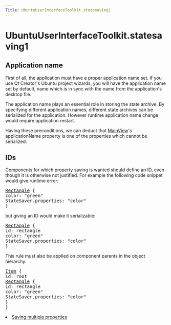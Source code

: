 ```yaml
---
Title: UbuntuUserInterfaceToolkit.statesaving1
---
```


# UbuntuUserInterfaceToolkit.statesaving1

<span class="subtitle"></span>
<!-- $$$statesaving1.html-description -->
<h2 id="application-name">Application name</h2>
<p>First of all, the application must have a proper application name set. If you use Qt Creator's Ubuntu project wizards, you will have the application name set by default, name which is in sync with the name from the application's desktop file.</p>
<p>The application name plays an essential role in storing the state archive. By specifying different application names, different state archives can be serialized for the application. However runtime application name change would require application restart.</p>
<p>Having these preconditions, we can deduct that <a href="Ubuntu.Components.MainView.md">MainView</a>'s applicationName property is one of the properties which cannot be serialized.</p>
<h2 id="ids">IDs</h2>
<p>Components for which property saving is wanted should define an ID, even though it is otherwise not justified. For example the following code snippet would give runtime error:</p>
<pre class="qml"><span class="type"><a href="QtQuick.Rectangle.md">Rectangle</a></span> {
<span class="name">color</span>: <span class="string">&quot;green&quot;</span>
<span class="name">StateSaver</span>.properties: <span class="string">&quot;color&quot;</span>
}</pre>
<p>but giving an ID would make it serializable:</p>
<pre class="qml"><span class="type"><a href="QtQuick.Rectangle.md">Rectangle</a></span> {
<span class="name">id</span>: <span class="name">rectangle</span>
<span class="name">color</span>: <span class="string">&quot;green&quot;</span>
<span class="name">StateSaver</span>.properties: <span class="string">&quot;color&quot;</span>
}</pre>
<p>This rule must also be applied on component parents in the object hierarchy.</p>
<pre class="qml"><span class="type"><a href="QtQuick.Item.md">Item</a></span> {
<span class="name">id</span>: <span class="name">root</span>
<span class="type"><a href="QtQuick.Rectangle.md">Rectangle</a></span> {
<span class="name">id</span>: <span class="name">rectangle</span>
<span class="name">color</span>: <span class="string">&quot;green&quot;</span>
<span class="name">StateSaver</span>.properties: <span class="string">&quot;color&quot;</span>
}
}</pre>
<!-- @@@statesaving1.html -->
<p class="naviNextPrevious footerNavi">
<li><a class="nextPage" href="UbuntuUserInterfaceToolkit.statesaving2.md">Saving multiple properties</a></li>
</p>
